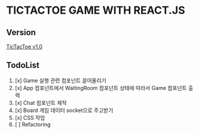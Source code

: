 # TICTACTOE GAME WITH REACT.JS

## Version

[TicTacToe v1.0](https://github.com/Siyeon-dev/React-Tictactoe/wiki/History)

## TodoList

1. [x] Game 실행 관련 컴포넌트 끌어올리기
2. [x] App 컴포넌트에서 WaitingRoom 컴포넌트 상태에 따라서 Game 컴포넌트 출력
3. [x] Chat 컴포넌트 제작
4. [x] Board 게임 데이터 socket으로 주고받기
5. [x] CSS 작업
6. [ ] Refactoring
